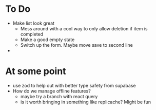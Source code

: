 # To Do

- Make list look great
  - Mess around with a cool way to only allow deletion if item is completed
  - Make a good empty state
  - Switch up the form. Maybe move save to second line
-

# At some point

- use zod to help out with better type safety from supabase
- How do we manage offline features?
  - maybe try a branch with react query
  - is it worth bringing in something like replicache? Might be fun
